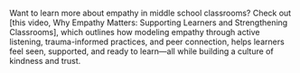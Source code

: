 Want to learn more about empathy in middle school classrooms? Check out \[this video, Why Empathy Matters: Supporting Learners and Strengthening Classrooms], which outlines how modeling empathy through active listening, trauma-informed practices, and peer connection, helps learners feel seen, supported, and ready to learn—all while building a culture of kindness and trust.
